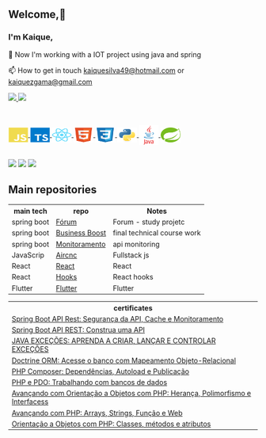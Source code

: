 ## Welcome,👋
### I'm Kaique,


🔭 Now I'm working with a IOT project using java and spring

📫 How to get in touch kaiquesilva49@hotmail.com or kaiquezgama@gmail.com

<div>
  <a href="https://github.com/karlgama">
  <img height="180em" src="https://github-readme-stats.vercel.app/api?username=karlgama&show_icons=true&theme=merko&include_all_commits=true&count_private=true"/>
  <img height="180em" src="https://github-readme-stats.vercel.app/api/top-langs/?username=karlgama&layout=compact&langs_count=7&theme=merko"/>
</div>
  
  ##
  
  <div style="display: inline_block"><br>
  <img align="center" alt="Js" height="30" width="40" src="https://raw.githubusercontent.com/devicons/devicon/master/icons/javascript/javascript-plain.svg">
  <img align="center" alt="Ts" height="30" width="40" src="https://raw.githubusercontent.com/devicons/devicon/master/icons/typescript/typescript-plain.svg">
  <img align="center" alt="React" height="30" width="40" src="https://raw.githubusercontent.com/devicons/devicon/master/icons/react/react-original.svg">
  <img align="center" alt="HTML" height="30" width="40" src="https://raw.githubusercontent.com/devicons/devicon/master/icons/html5/html5-original.svg">
  <img align="center" alt="CSS" height="30" width="40" src="https://raw.githubusercontent.com/devicons/devicon/master/icons/css3/css3-original.svg">
  <img align="center" alt="Python" height="30" width="40" src="https://raw.githubusercontent.com/devicons/devicon/master/icons/python/python-original.svg">
   <img align="center" alt="java" height="40" width="40" src="https://raw.githubusercontent.com/karlgama/karlgama/main/icons/java-original-wordmark.svg">
    <img align="center" alt="spring" height="30" width="40" src="https://raw.githubusercontent.com/karlgama/karlgama/main/icons/spring-original.svg">
</div>

  ##

  <div>
      <a href="https://www.youtube.com/channel/UCKuwlgtr8oQ2UrnZxMB2lLg" target="_blank"><img src="https://img.shields.io/badge/YouTube-FF0000?style=for-the-badge&logo=youtube&logoColor=white" target="_blank"></a>
  <a href="https://www.instagram.com/karlgama/" target="_blank"><img src="https://img.shields.io/badge/-Instagram-%23E4405F?style=for-the-badge&logo=instagram&logoColor=white" target="_blank"></a>  
  <a href="https://www.linkedin.com/in/kaique-silva-/" target="_blank"><img src="https://img.shields.io/badge/-LinkedIn-%230077B5?style=for-the-badge&logo=linkedin&logoColor=white" target="_blank"></a>
    <a>
    <img href="https://img.shields.io/badge/Twitter-1DA1F2?style=for-the-badge&logo=twitter&logoColor=white" target="_blank">
    </a>
  </div>

  ## Main repositories
  <table>
    <th>main tech </th>
    <th>repo</th>
    <th>Notes</th>
    <tr>
      <td>spring boot</td>
      <td><a href="https://github.com/karlgama/forum-alura" target="_blank">Fórum</a></td>
      <td>Forum - study projetc</td>
    </tr>
    <tr>
      <td>spring boot</td>
      <td><a href="https://github.com/VisumIT/business-boost-api" target="_blank">Business Boost</a></td>
      <td>final technical course work</td>
    </tr>
    <tr>
      <td>spring boot</td>
      <td><a href="https://github.com/karlgama/monitoramento-spring" target="_blank">Monitoramento</a></td>
      <td>api monitoring</td>
    </tr>
    <tr>
      <td>JavaScrip</td>
      <td><a href="https://github.com/karlgama/aircnc" target="_blank">Aircnc</a></td>
      <td>Fullstack js</td>
    </tr>
    <tr>
      <td>React</td>
      <td><a href="https://github.com/karlgama/react-udemy" target="_blank">React</a></td>
      <td>React</td>
    </tr>
    <tr>
      <td>React</td>
      <td><a href="https://github.com/karlgama/react-hooks" target="_blank">Hooks</a></td>
      <td>React hooks</td>
    </tr>
    <tr>
      <td>Flutter</td>
      <td><a href="https://github.com/karlgama/flutter-bytebank" target="_blank">Flutter</a></td>
      <td>Flutter</td>
    </tr>

  </table>

  
  
  <table style="
    overflow-y: hidden;
">
    <th>certificates</th>
    <tr>
      <td><a href="https://cursos.alura.com.br/certificate/ec00e1c5-f074-4f20-9a39-c8a9c72b9fca">Spring Boot API Rest:  Segurança da API, Cache e Monitoramento</a>
      </td>
    <tr>      
    <tr>
      <td><a href="https://cursos.alura.com.br/certificate/f1ad68a5-f9ba-46fe-a908-c508b585a05b">Spring Boot API REST: Construa uma API</a>
      </td>
    <tr>      
    <tr>
      <td><a href="https://cursos.alura.com.br/certificate/kaique-grangeiro/java-excecoes">JAVA EXCEÇÕES: APRENDA A CRIAR, LANÇAR E CONTROLAR EXCEÇÕES</a>
      </td>
    <tr>    
    <tr>
      <td><a href="https://cursos.alura.com.br/user/kaique-grangeiro/fullCertificate/b76452be16176e9cc9febe72a2ba0eaf">Doctrine ORM: Acesse o banco com Mapeamento Objeto-Relacional</a>
      </td>
    <tr>
    <tr>
      <td><a href="https://cursos.alura.com.br/user/kaique-grangeiro/fullCertificate/b76452be16176e9cc9febe72a2ba0eaf">PHP Composer: Dependências, Autoload e Publicação</a>
      </td>
    <tr>
    <tr>
      <td><a href="https://cursos.alura.com.br/user/kaique-grangeiro/fullCertificate/b76452be16176e9cc9febe72a2ba0eaf">PHP e PDO: Trabalhando com bancos de dados</a>
      </td>
    <tr> 
    <tr>
      <td><a href="https://cursos.alura.com.br/user/kaique-grangeiro/fullCertificate/b76452be16176e9cc9febe72a2ba0eaf">Avançando com Orientação a Objetos com PHP: Herança, Polimorfismo e Interfacess</a>
      </td>
    <tr>
    <tr>
      <td><a href="https://cursos.alura.com.br/user/kaique-grangeiro/fullCertificate/b76452be16176e9cc9febe72a2ba0eaf">Avançando com PHP: Arrays, Strings, Função e Web</a>
      </td>
    <tr>
    <tr>
      <td><a href="https://cursos.alura.com.br/user/kaique-grangeiro/fullCertificate/b76452be16176e9cc9febe72a2ba0eaf">Orientação a Objetos com PHP: Classes, métodos e atributos</a>
      </td>
    <tr>
  </table>
  

  
